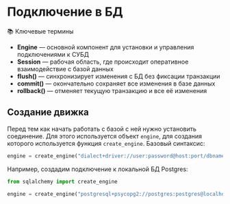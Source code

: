 # Подключение в БД

📚 Ключевые термины

- **Engine** — основной компонент для установки и управления подключениями к СУБД
- **Session** — рабочая область, где происходит оперативное взаимодействие с базой данных
- **flush()** — синхронизирует изменения с БД без фиксации транзакции
- **commit()** — окончательно сохраняет все изменения в базе данных
- **rollback()** — отменяет текущую транзакцию и все её изменения

## Создание движка
Перед тем как начать работать с базой с ней нужно установить соединение. Для этого используется объект `engine`, для создания которого используется функция `create_engine`. Базовый синтаксис:  
```python
engine = create_engine("dialect+driver://user:password@host:port/dbname")
```  

Например, создадим подключение к локальной БД Postgres:  
```python
from sqlalchemy import create_engine

engine = create_engine("postgresql+psycopg2://postgres:postgres@localhost/postgres")
```
